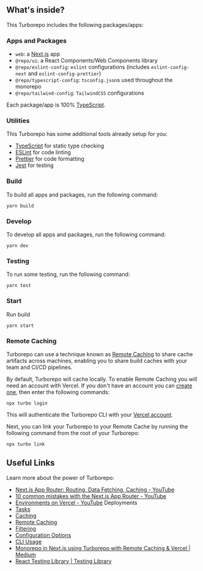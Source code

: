 ## What's inside?

This Turborepo includes the following packages/apps:

### Apps and Packages

- `web`: a [Next.js](https://nextjs.org/) app
- `@repo/ui`: a React Components/Web Components library
- `@repo/eslint-config`: `eslint` configurations (includes `eslint-config-next` and `eslint-config-prettier`)
- `@repo/typescript-config`: `tsconfig.json`s used throughout the monorepo
- `@repo/tailwind-config`: `TailwindCSS` configurations

Each package/app is 100% [TypeScript](https://www.typescriptlang.org/).

### Utilities

This Turborepo has some additional tools already setup for you:

- [TypeScript](https://www.typescriptlang.org/) for static type checking
- [ESLint](https://eslint.org/) for code linting
- [Prettier](https://prettier.io) for code formatting
- [Jest](https://jestjs.io/) for testing

### Build

To build all apps and packages, run the following command:

```
yarn build
```

### Develop

To develop all apps and packages, run the following command:

```
yarn dev
```

### Testing

To run some testing, run the following command:

```
yarn test
```

### Start

Run build

```
yarn start
```

### Remote Caching

Turborepo can use a technique known as [Remote Caching](https://turbo.build/repo/docs/core-concepts/remote-caching) to share cache artifacts across machines, enabling you to share build caches with your team and CI/CD pipelines.

By default, Turborepo will cache locally. To enable Remote Caching you will need an account with Vercel. If you don't have an account you can [create one](https://vercel.com/signup), then enter the following commands:

```
npx turbo login
```

This will authenticate the Turborepo CLI with your [Vercel account](https://vercel.com/docs/concepts/personal-accounts/overview).

Next, you can link your Turborepo to your Remote Cache by running the following command from the root of your Turborepo:

```
npx turbo link
```

## Useful Links

Learn more about the power of Turborepo:

- [Next.js App Router: Routing, Data Fetching, Caching - YouTube](https://www.youtube.com/watch?v=gSSsZReIFRk&ab_channel=Vercel)
- [10 common mistakes with the Next.js App Router - YouTube](https://www.youtube.com/watch?v=RBM03RihZVs&ab_channel=Vercel)
- [Environments on Vercel - YouTube](https://www.youtube.com/watch?v=nZrAgov_-D8) Deployments
- [Tasks](https://turbo.build/repo/docs/core-concepts/monorepos/running-tasks)
- [Caching](https://turbo.build/repo/docs/core-concepts/caching)
- [Remote Caching](https://turbo.build/repo/docs/core-concepts/remote-caching)
- [Filtering](https://turbo.build/repo/docs/core-concepts/monorepos/filtering)
- [Configuration Options](https://turbo.build/repo/docs/reference/configuration)
- [CLI Usage](https://turbo.build/repo/docs/reference/command-line-reference)
- [Monorepo in Next.js using Turborepo with Remote Caching & Vercel | Medium](https://medium.com/readytowork-org/monorepo-in-next-js-using-turborepo-with-remote-caching-vercel-bc30ebde8951)
- [React Testing Library | Testing Library](https://testing-library.com/docs/react-testing-library/intro)

